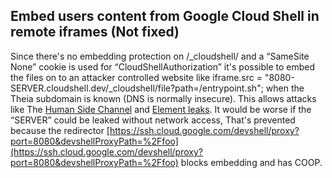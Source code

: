 ## Embed users content from Google Cloud Shell in remote iframes (Not fixed)
Since there's no embedding protection on /_cloudshell/ and a “SameSite None” cookie is used for “CloudShellAuthorization” it's possible to embed the files on to an attacker controlled website like iframe.src = "8080-SERVER.cloudshell.dev/_cloudshell/file?path=/entrypoint.sh"; when the Theia subdomain is known (DNS is normally insecure).
This allows attacks like The [Human Side Channel](https://ronmasas.com/posts/the-human-side-channel) and [Element leaks](https://xsleaks.dev/docs/attacks/element-leaks/).
It would be worse if the “SERVER” could be leaked without network access,
That's prevented because the redirector [https://ssh.cloud.google.com/devshell/proxy?port=8080&devshellProxyPath=%2Ffoo](https://ssh.cloud.google.com/devshell/proxy?port=8080&devshellProxyPath=%2Ffoo) blocks embedding and has COOP.
